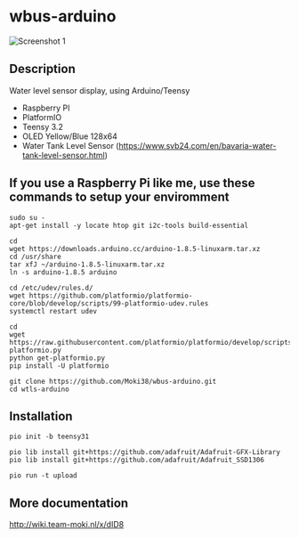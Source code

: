 # wbus-arduino

![Screenshot 1](http://wiki.team-moki.nl/download/attachments/16547884/IMG_0624.jpg?version=1&modificationDate=1514731941631&api=v2)

## Description

Water level sensor display, using Arduino/Teensy

- Raspberry PI
- PlatformIO
- Teensy 3.2
- OLED Yellow/Blue 128x64
- Water Tank Level Sensor (https://www.svb24.com/en/bavaria-water-tank-level-sensor.html)

## If you use a Raspberry Pi like me, use these commands to setup your enviromment
```console
sudo su -
apt-get install -y locate htop git i2c-tools build-essential

cd 
wget https://downloads.arduino.cc/arduino-1.8.5-linuxarm.tar.xz 
cd /usr/share 
tar xfJ ~/arduino-1.8.5-linuxarm.tar.xz 
ln -s arduino-1.8.5 arduino

cd /etc/udev/rules.d/ 
wget https://github.com/platformio/platformio-core/blob/develop/scripts/99-platformio-udev.rules 
systemctl restart udev 

cd 
wget https://raw.githubusercontent.com/platformio/platformio/develop/scripts/get-platformio.py 
python get-platformio.py
pip install -U platformio 

git clone https://github.com/Moki38/wbus-arduino.git
cd wtls-arduino
```

## Installation
```console
pio init -b teensy31

pio lib install git+https://github.com/adafruit/Adafruit-GFX-Library
pio lib install git+https://github.com/adafruit/Adafruit_SSD1306

pio run -t upload
```

## More documentation
http://wiki.team-moki.nl/x/dID8

